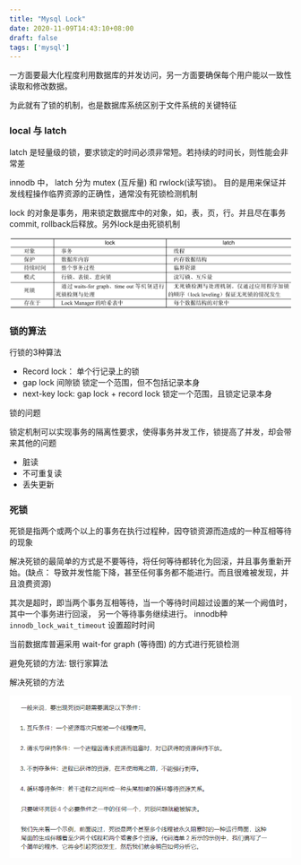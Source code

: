 ```yaml
---
title: "Mysql Lock"
date: 2020-11-09T14:43:10+08:00
draft: false
tags: ['mysql']
---
```


一方面要最大化程度利用数据库的并发访问，另一方面要确保每个用户能以一致性读取和修改数据。

为此就有了锁的机制，也是数据库系统区别于文件系统的关键特征

### local 与 latch

latch 是轻量级的锁，要求锁定的时间必须非常短。若持续的时间长，则性能会非常差

innodb 中， latch 分为 mutex (互斥量) 和 rwlock(读写锁)。 目的是用来保证并发线程操作临界资源的正确性，通常没有死锁检测机制

lock 的对象是事务，用来锁定数据库中的对象，如，表，页，行。并且尽在事务commit, rollback后释放。另外lock是由死锁机制


![lock and latch](/images/epub_603246_85.jpg)


### 锁的算法

行锁的3种算法

- Record lock： 单个行记录上的锁
- gap lock 间隙锁 锁定一个范围，但不包括记录本身
- next-key lock: gap lock + record lock 锁定一个范围，且锁定记录本身

锁的问题

锁定机制可以实现事务的隔离性要求，使得事务并发工作，锁提高了并发，却会带来其他的问题

- 脏读 
- 不可重复读
- 丢失更新

### 死锁

死锁是指两个或两个以上的事务在执行过程种，因夺锁资源而造成的一种互相等待的现象

解决死锁的最简单的方式是不要等待，将任何等待都转化为回滚，并且事务重新开始。(缺点： 导致并发性能下降，甚至任何事务都不能进行。而且很难被发现，并且浪费资源)

其次是超时，即当两个事务互相等待，当一个等待时间超过设置的某一个阙值时，其中一个事务进行回滚， 另一个等待事务继续进行。  innodb种 `innodb_lock_wait_timeout` 设置超时时间

当前数据库普遍采用 wait-for graph (等待图) 的方式进行死锁检测


避免死锁的方法: 银行家算法

解决死锁的方法

![解决死锁的方法](/images/20201109154256.png)